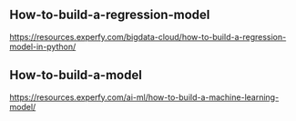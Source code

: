 ## How-to-build-a-regression-model
https://resources.experfy.com/bigdata-cloud/how-to-build-a-regression-model-in-python/

## How-to-build-a-model
https://resources.experfy.com/ai-ml/how-to-build-a-machine-learning-model/
